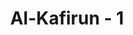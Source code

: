 ---
title: "Al-Kafirun - 1"
no: 1
arabic_no: ١
ayah: قُلْ يٰٓاَيُّهَا الْكٰفِرُوْنَۙ
translation: "Katakanlah (Muhammad), “Wahai orang-orang kafir!"
tafsir: "Dalam ayat-ayat ini, Allah memerintahkan Nabi Muhammad agar menyatakan kepada orang-orang kafir bahwa \"Tuhan\" yang mereka sembah bukanlah \"Tuhan\" yang ia sembah, karena mereka menyembah \"Tuhan\" yang memerlukan pembantu dan mempunyai anak atau menjelma dalam suatu bentuk atau dalam sesuatu rupa atau bentuk-bentuk lain yang mereka dakwakan. Sedang Nabi saw menyembah Tuhan yang tidak ada tandingan-Nya dan tidak ada sekutu bagi-Nya; tidak mempunyai anak dan istri. Akal tidak sanggup menerka bagaimana Dia, tidak ditentukan oleh tempat dan tidak terikat oleh masa, tidak memerlukan perantaraan dan tidak pula memerlukan penghubung.\n\nMaksud pernyataan itu adalah terdapat perbedaan sangat besar antara \"Tuhan\" yang disembah orang-orang kafir dengan \"Tuhan\" yang disembah Nabi Muhammad. Mereka menyifati tuhannya dengan sifat-sifat yang tidak layak sama sekali bagi Tuhan yang disembah Nabi."
---
